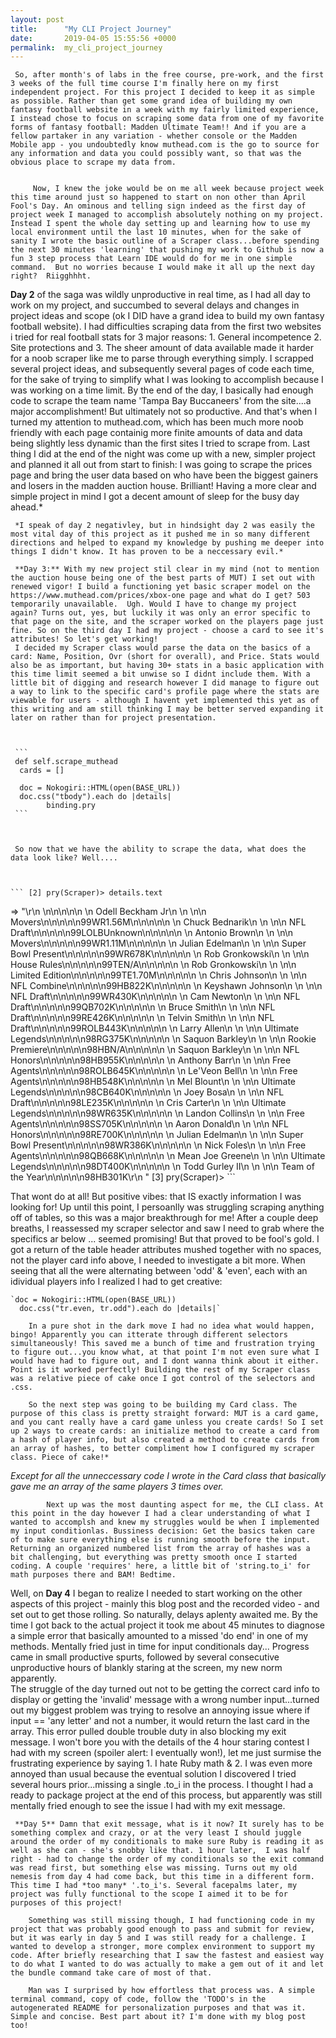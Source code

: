 ```yaml
---
layout: post
title:      "My CLI Project Journey"
date:       2019-04-05 15:55:56 +0000
permalink:  my_cli_project_journey
---
```



     So, after month's of labs in the free course, pre-work, and the first 3 weeks of the full time course I'm finally here on my first independent project. For this project I decided to keep it as simple as possible. Rather than get some grand idea of building my own fantasy football website in a week with my fairly limited experience, I instead chose to focus on scraping some data from one of my favorite forms of fantasy football: Madden Ultimate Team!! And if you are a fellow partaker in any variation - whether console or the Madden Mobile app - you undoubtedly know muthead.com is the go to source for any information and data you could possibly want, so that was the obvious place to scrape my data from.
		
		
		 Now, I knew the joke would be on me all week because project week this time around just so happened to start on non other than April Fool's Day. An ominous and telling sign indeed as the first day of project week I managed to accomplish absolutely nothing on my project. Instead I spent the whole day setting up and learning how to use my local environment until the last 10 minutes, when for the sake of sanity I wrote the basic outline of a Scraper class...before spending the next 30 minutes 'learning' that pushing my work to Github is now a fun 3 step process that Learn IDE would do for me in one simple command.  But no worries because I would make it all up the next day right?  Riigghhht.
		
   **Day 2** of the saga was wildly unproductive in real time, as I had all day to work on my project, and succumbed to several delays and changes in project ideas and scope (ok I DID have a grand idea to build my own fantasy football website). I had difficulties scraping data from the first two websites i tried for real football stats for 3 major reasons: 1. General incompetence 2. Site protections and 3. The sheer amount of data available made it harder for a noob scraper like me to parse through everything simply. I scrapped several project ideas, and subsequently several pages of code each time, for the sake of trying to simplify what I was looking to accomplish  because I was working on a time limit. By the end of the day, I basically had enough code to scrape the team name 'Tampa Bay Buccaneers' from the site....a major accomplishment! But ultimately not so productive. And that's when I turned my attention to muthead.com, which has been much more noob friendly with each page containig more finite amounts of data and data being slightly less dynamic than the first sites I tried to scrape from.  Last thing I did at the end of the night was come up with a new, simpler project and planned it all out from start to finish: I was going to scrape the prices page and bring the user data based on who have been the biggest gainers and losers in the madden auction house. Brilliant! Having a more clear and simple project in mind I got a decent amount of sleep for the busy day ahead.*
	 
	 *I speak of day 2 negativley, but in hindsight day 2 was easily the most vital day of this project as it pushed me in so many different directions and helped to expand my knowledge by pushing me deeper into things I didn't know. It has proven to be a neccessary evil.*
	 
	 **Day 3:** With my new project stil clear in my mind (not to mention the auction house being one of the best parts of MUT) I set out with renewed vigor! I build a functioning yet basic scraper model on the https://www.muthead.com/prices/xbox-one page and what do I get? 503 temporarily unavailable.  Ugh. Would I have to change my project again? Turns out, yes, but luckily it was only an error specific to that page on the site, and the scraper worked on the players page just fine. So on the third day I had my project - choose a card to see it's attributes! So let's get working! 
	 I decided my Scraper class would parse the data on the basics of a card: Name, Position, Ovr (short for overall), and Price. Stats would also be as important, but having 30+ stats in a basic application with this time limit seemed a bit unwise so I didnt include them. With a little bit of digging and research however I did manage to figure out a way to link to the specific card's profile page where the stats are viewable for users - although I havent yet implemented this yet as of this writing and am still thinking I may be better served expanding it later on rather than for project presentation. 
	 
	 
	 
	 ```
	 def self.scrape_muthead
      cards = []

      doc = Nokogiri::HTML(open(BASE_URL))
      doc.css("tbody").each do |details|
			binding.pry
	 ```
	 
	 
	 
	 So now that we have the ability to scrape the data, what does the data look like? Well....
	 
	 
	 
	``` [2] pry(Scraper)> details.text
=> "\r\n        \n\n\n\n\n    \n        Odell Beckham Jr\n        \n    \n\n    Movers\n\n\n\n\n99WR1.56M\n\n\n\n\n    \n        Chuck Bednarik\n        \n    \n\n    NFL Draft\n\n\n\n\n99LOLBUnknown\n\n\n\n\n    \n        Antonio Brown\n        \n    \n\n    Movers\n\n\n\n\n99WR1.11M\n\n\n\n\n    \n        Julian Edelman\n        \n    \n\n    Super Bowl Present\n\n\n\n\n99WR678K\n\n\n\n\n    \n        Rob Gronkowski\n        \n    \n\n    House Rules\n\n\n\n\n99TEN/A\n\n\n\n\n    \n        Rob Gronkowski\n        \n    \n\n    Limited Edition\n\n\n\n\n99TE1.70M\n\n\n\n\n    \n        Chris Johnson\n        \n    \n\n    NFL Combine\n\n\n\n\n99HB822K\n\n\n\n\n    \n        Keyshawn Johnson\n        \n    \n\n    NFL Draft\n\n\n\n\n99WR430K\n\n\n\n\n    \n        Cam Newton\n        \n    \n\n    NFL Draft\n\n\n\n\n99QB702K\n\n\n\n\n    \n        Bruce Smith\n        \n    \n\n    NFL Draft\n\n\n\n\n99RE426K\n\n\n\n\n    \n        Telvin Smith\n        \n    \n\n    NFL Draft\n\n\n\n\n99ROLB443K\n\n\n\n\n    \n        Larry Allen\n        \n    \n\n    Ultimate Legends\n\n\n\n\n98RG375K\n\n\n\n\n    \n        Saquon Barkley\n        \n    \n\n    Rookie Premiere\n\n\n\n\n98HBN/A\n\n\n\n\n    \n        Saquon Barkley\n        \n    \n\n    NFL Honors\n\n\n\n\n98HB955K\n\n\n\n\n    \n        Anthony Barr\n        \n    \n\n    Free Agents\n\n\n\n\n98ROLB645K\n\n\n\n\n    \n        Le'Veon Bell\n        \n    \n\n    Free Agents\n\n\n\n\n98HB548K\n\n\n\n\n    \n        Mel Blount\n        \n    \n\n    Ultimate Legends\n\n\n\n\n98CB640K\n\n\n\n\n    \n        Joey Bosa\n        \n    \n\n    NFL Draft\n\n\n\n\n98LE235K\n\n\n\n\n    \n        Cris Carter\n        \n    \n\n    Ultimate Legends\n\n\n\n\n98WR635K\n\n\n\n\n    \n        Landon Collins\n        \n    \n\n    Free Agents\n\n\n\n\n98SS705K\n\n\n\n\n    \n        Aaron Donald\n        \n    \n\n    NFL Honors\n\n\n\n\n98RE700K\n\n\n\n\n    \n        Julian Edelman\n        \n    \n\n    Super Bowl Present\n\n\n\n\n98WR386K\n\n\n\n\n    \n        Nick Foles\n        \n    \n\n    Free Agents\n\n\n\n\n98QB668K\n\n\n\n\n    \n        Mean Joe Greene\n        \n    \n\n    Ultimate Legends\n\n\n\n\n98DT400K\n\n\n\n\n    \n        Todd Gurley II\n        \n    \n\n    Team of the Year\n\n\n\n\n98HB301K\r\n    "
[3] pry(Scraper)> ```

  That wont do at all! But positive vibes: that IS exactly information I was looking for! Up until this point, I persoanlly was struggling scraping anything off of tables, so this was a major breakthrough for me! After a couple deep breaths, I reassessed my scraper selector and saw I need to grab where the specifics ar below <tbody>...<tr> seemed promising!  But that proved to be fool's gold. I got a return of the table header attributes mushed together with no spaces, not the player card info above, I needed to investigate a bit more. When seeing that all the <tr class> were alternating between 'odd' & 'even', each with an idividual players info I realized I had to get creative:
	
	`doc = Nokogiri::HTML(open(BASE_URL))
      doc.css("tr.even, tr.odd").each do |details|`
			
		In a pure shot in the dark move I had no idea what would happen, bingo! Apparently you can itterate through different selectors simultaneously! This saved me a bunch of time and frustration trying to figure out...you know what, at that point I'm not even sure what I would have had to figure out, and I dont wanna think about it either.  Point is it worked perfectly! Building the rest of my Scraper class was a relative piece of cake once I got control of the selectors and .css.
		
		So the next step was going to be building my Card class. The purpose of this class is pretty straight forward: MUT is a card game, and you cant really have a card game unless you create cards! So I set up 2 ways to create cards: an initialize method to create a card from a hash of player info, but also created a method to create cards from an array of hashes, to better compliment how I configured my scraper class. Piece of cake!*
 *Except for all the unneccessary code I wrote in the Card class that basically gave me an array of the same players 3 times over.*
    	
			Next up was the most daunting aspect for me, the CLI class. At this point in the day however I had a clear understanding of what I wanted to accomplsh and knew my struggles would be when I implemented my input conditionlas. Bussiness decision: Get the basics taken care of to make sure everything else is running smooth before the input. Returning an organized numbered list from the array of hashes was a bit challenging, but everything was pretty smooth once I started coding. A couple 'requires' here, a little bit of 'string.to_i' for math purposes there and BAM! Bedtime. 

   Well, on **Day 4** I began to realize I needed to start working on the other aspects of this project - mainly this blog post and the recorded video - and set out to get those rolling. So naturally, delays aplenty awaited me. By the time I got back to the actual project it took me about 45 minutes to diagnose a simple error that basically amounted to a missed 'do end' in one of my methods. Mentally fried just in time for input conditionals day... Progress came in small productive spurts, followed by several consecutive unproductive hours of blankly staring at the screen, my new norm apparently.     
	 The struggle of the day turned out not to be getting the correct card info to display or getting the 'invalid' message with a wrong number input...turned out my biggest problem was trying to resolve an annoying issue where if input == 'any letter' and not a number, it would return the last card in the array.  This error pulled double trouble duty in also blocking my exit message.  I won't bore you with the details of the 4 hour staring contest I had with my screen (spoiler alert: I eventually won!), let me just surmise the frustrating experience by saying 1. I hate Ruby math & 2. I was even more annoyed than usual because the eventual solution I discovered I tried several hours prior...missing a single .to_i in the process. I thought I had a ready to package project at the end of this process, but apparently was still mentally fried enough to see the issue I had with my exit message.
	 
	 **Day 5** Damn that exit message, what is it now? It surely has to be something complex and crazy, or at the very least I should juggle around the order of my conditionals to make sure Ruby is reading it as well as she can - she's snobby like that. 1 hour later,  I was half right - had to change the order of my conditionals so the exit command was read first, but something else was missing. Turns out my old nemesis from day 4 had come back, but this time in a different form. This time I had *too many* '.to_i's. Several facepalms later, my project was fully functional to the scope I aimed it to be for purposes of this project!  
	  
		Something was still missing though, I had functioning code in my project that was probably good enough to pass and submit for review, but it was early in day 5 and I was still ready for a challenge. I wanted to develop a stronger, more complex environment to support my code. After briefly researching that I saw the fastest and easiest way to do what I wanted to do was actually to make a gem out of it and let the bundle command take care of most of that.
		
		Man was I surprised by how effortless that process was. A simple terminal command, copy of code, follow the 'TODO's in the autogenerated README for personalization purposes and that was it.  Simple and concise. Best part about it? I'm done with my blog post too! 
	 
	 
	 
	


